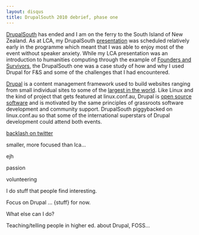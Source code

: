 ```yaml
---
layout: disqus
title: DrupalSouth 2010 debrief, phase one
---
```


[DrupalSouth](http://wellington2010.drupalsouth.net.nz/) has ended and I am on the ferry to the South Island of New Zealand. As at LCA, my DrupalSouth [presentation](http://wellington2010.drupalsouth.net.nz/session/using-drupal-for-collaborative-historical-research) was scheduled relatively early in the programme which meant that I was able to enjoy most of the event without speaker anxiety. While my LCA presentation was an introduction to humanities computing through the example of [Founders and Survivors](http://www.foundersandsurvivors.org/), the DrupalSouth one was a case study of how and why I used Drupal for F&S and some of the challenges that I had encountered.

[Drupal](http://drupal.org/) is a content management framework used to build websites ranging from small individual sites to some of the [largest in the world](http://drupal.org/cases). Like Linux and the kind of project that gets featured at linux.conf.au, Drupal is [open source software](http://en.wikipedia.org/wiki/Open-source_software) and is motivated by the same principles of grassroots software development and community support. DrupalSouth piggybacked on linux.conf.au so that some of the international superstars of Drupal development could attend both events.

[backlash on twitter](http://twitter.com/Djelibeybi/status/8096611839)

smaller, more focused than lca...

ejh

passion

volunteering

I do stuff that people find interesting.

Focus on Drupal ... {stuff} for now.

What else can I do?

Teaching/telling people in higher ed. about Drupal, FOSS...
